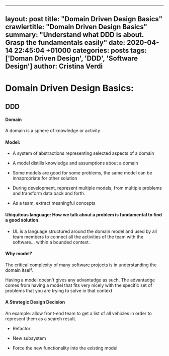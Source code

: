 ---
layout: post
title:  "Domain Driven Design Basics"
crawlertitle: "Domain Driven Design Basics"
summary: "Understand what DDD is about. Grasp the fundamentals easily"
date:   2020-04-14 22:45:04 +01000
categories: posts
tags: ['Doman Driven Design', 'DDD', 'Software Design']
author: Cristina Verdi
--

# Domain Driven Design Basics:

## DDD

#### Domain

A domain is a sphere of knowledge or activity

#### Model:

* A system of abstractions representing selected aspects of a domain

* A model distills knowledge and assumptions about a domain

* Some models are good for some problems, the same model can be innapropriate for other solution

* During development, represent multiple models, from multiple problems and transform data back and forth.

* As a team, extract meaningful concepts

#### Ubiquitous language: How we talk about a problem is fundamental to find a good solution.

* UL is a language structured around the domain model and used by all team members to connect all the activities of the team with the software... within a bounded context.

#### Why model?

The critical complexity of many software projects is in understanding the domain itself.

Having a model doesn't gives any advantadge as such. The advantadge comes from having a model that fits very nicely with the specific set of problems that you are trying to solve in that context

#### A Strategic Design Decision

An example: allow front-end team to get a list of all vehicles in order to represent them as a search result.

- Refactor

- New subsystem

- Force the new functionality into the existing model